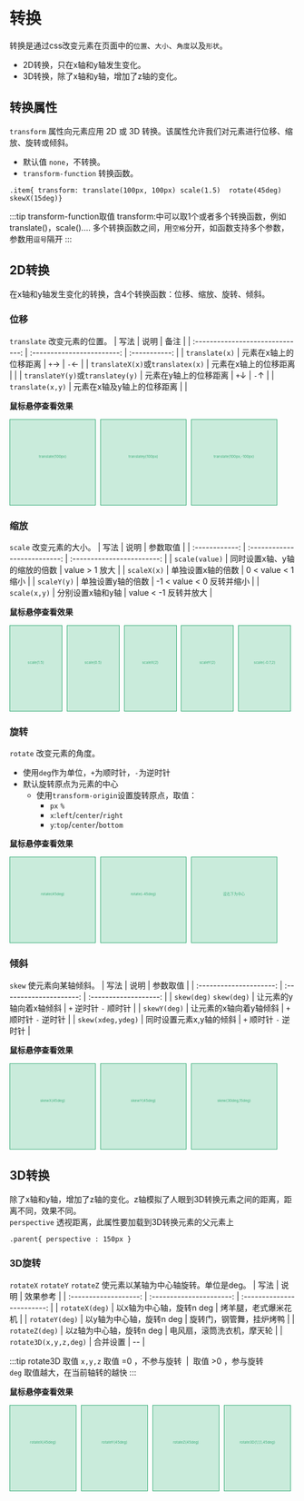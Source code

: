 <style scoped>
.parent{
  display:flex;
}
.d-item {
  width: 150px;
  height: 150px;

  background-color: #42b98347;
  color: #3eaf7c;
  border: 1px solid #3eaf7c;
  text-align:center;
  line-height:130px;
}
.dx:hover{
  transform: translate(40px)
}
.dy:hover{
  transform: translatey(40px)
}
.dxy:hover{
  transform: translate(40px,-40px)
}
.font-s{
  font-size:.4rem;
}

.sxyl:hover {transform:scale(1.5);}
.sxym:hover {transform:scale(0.5);}
.sxl:hover {transform:scaleX(2);}
.syl:hover {transform:scaleY(2);}
.sxyl1:hover {transform:scale(-0.8,2);}

.rts:hover {transform:rotate(45deg);}
.rtn:hover {transform:rotate(-45deg);}
.rtrl:hover {
  transform-origin:right bottom;
  transform:rotate(45deg);
  }

.skx:hover {transform:skewX(45deg);}
.sky:hover {transform:skewY(45deg);}
.skxy:hover {transform:skew(30deg,15deg);}

.pt{perspective : 500px}
.r3dx:hover{ transform:rotateX(45deg) }
.r3dy:hover{ transform:rotateY(45deg) }
.r3dz:hover{ transform:rotateZ(45deg) }
.r3dxyz:hover{ transform:rotate3D(1,1,1,45deg) }
</style>

# 转换 <Badge type="warning" text="重要" />
转换是通过css改变元素在页面中的`位置`、`大小`、`角度`以及`形状`。
- 2D转换，只在x轴和y轴发生变化。
- 3D转换，除了x轴和y轴，增加了z轴的变化。

## 转换属性
`transform` 属性向元素应用 2D 或 3D 转换。该属性允许我们对元素进行位移、缩放、旋转或倾斜。
- 默认值 `none`，不转换。
- `transform-function` 转换函数。

```css:no-line-numbers
.item{ transform: translate(100px, 100px) scale(1.5)  rotate(45deg) skewX(15deg)}
```

:::tip transform-function取值
transform:中可以取1个或者多个转换函数，例如translate()，scale()....
多个转换函数之间，用`空格`分开，如函数支持多个参数，参数用`逗号`隔开
:::



## 2D转换
在x轴和y轴发生变化的转换，含4个转换函数：位移、缩放、旋转、倾斜。

### 位移
`translate` 改变元素的位置。
|               写法               |            说明            |     备注      |
| :------------------------------: | :------------------------: | :-----------: |
|          `translate(x)`          |   元素在x轴上的位移距离    | `+`→  \| `-`← |
| `translateX(x)`或`translatex(x)` |   元素在x轴上的位移距离    |               |
| `translateY(y)`或`translatey(y)` |   元素在y轴上的位移距离    | `+`↓  \| `-`↑ |
|         `translate(x,y)`         | 元素在x轴及y轴上的位移距离 |               |

**鼠标悬停查看效果**
<div class="parent">
<div class=" d-item dx font-s">translate(100px)</div>&nbsp;&nbsp;
<div class=" d-item dy font-s">translatey(100px)</div>&nbsp;&nbsp;
<div class=" d-item dxy font-s">translate(100px,-100px)</div>
</div>

### 缩放
`scale` 改变元素的大小。
|      写法      |             说明             |          参数取值          |
| :------------: | :--------------------------: | :------------------------: |
| `scale(value)` | 同时设置x轴、y轴的缩放的倍数 |       value > 1 放大       |
|  `scaleX(x)`   |      单独设置x轴的倍数       |     0 < value < 1 缩小     |
|  `scaleY(y)`   |      单独设置y轴的倍数       | -1 < value < 0  反转并缩小 |
|  `scale(x,y)`  |       分别设置x轴和y轴       |  value < -1   反转并放大   |

**鼠标悬停查看效果**
<div class="parent">
<div class=" d-item sxyl font-s">scale(1.5)</div>&nbsp;&nbsp;
<div class=" d-item sxym font-s">scale(0.5)</div>&nbsp;&nbsp;
<div class=" d-item sxl font-s">scaleX(2)</div>&nbsp;&nbsp;
<div class=" d-item syl font-s">scaleY(2)</div>&nbsp;&nbsp;
<div class=" d-item sxyl1 font-s">scale(-0.7,2)</div>&nbsp;&nbsp;
</div>

### 旋转
`rotate` 改变元素的角度。  
- 使用`deg`作为单位，`+`为顺时针，`-`为逆时针
- 默认旋转原点为元素的中心
  - 使用`transform-origin`设置旋转原点，取值：
    - `px` `%`
    - `x`:`left`/`center`/`right`  
    - `y`:`top`/`center`/`bottom`

**鼠标悬停查看效果**
<div class="parent">
<div class=" d-item rts font-s">rotate(45deg)</div>&nbsp;&nbsp;
<div class=" d-item rtn font-s">rotate(-45deg)</div>&nbsp;&nbsp;
<div class=" d-item rtrl font-s">设右下为中心</div>&nbsp;&nbsp;
</div>

### 倾斜
`skew` 使元素向某轴倾斜。
|          写法           |          说明           |       参数取值        |
| :---------------------: | :---------------------: | :-------------------: |
| `skew(deg)` `skew(deg)` | 让元素的y轴向着x轴倾斜  | `+` 逆时针 `-` 顺时针 |
|      `skewY(deg)`       | 让元素的x轴向着y轴倾斜  | `+` 顺时针 `-` 逆时针 |
|    `skew(xdeg,ydeg)`    | 同时设置元素x,y轴的倾斜 | `+` 顺时针 `-` 逆时针 |

**鼠标悬停查看效果**
<div class="parent">
<div class=" d-item skx font-s">skewX(45deg)</div>&nbsp;&nbsp;
<div class=" d-item sky font-s">skewY(45deg)</div>&nbsp;&nbsp;
<div class=" d-item skxy font-s">skew(30deg,15deg)</div>&nbsp;&nbsp;
</div>

## 3D转换
除了x轴和y轴，增加了z轴的变化。z轴模拟了人眼到3D转换元素之间的距离，距离不同，效果不同。  
`perspective` 透视距离，此属性要加载到3D转换元素的父元素上
```css:no-line-numbers
.parent{ perspective : 150px }
```

### 3D旋转
`rotateX` `rotateY` `rotateZ` 使元素以某轴为中心轴旋转。单位是deg。
|         写法          |           说明           |          效果参考          |
| :-------------------: | :----------------------: | :------------------------: |
|    `rotateX(deg)`     | 以x轴为中心轴，旋转n deg |    烤羊腿，老式爆米花机    |
|    `rotateY(deg)`     | 以y轴为中心轴，旋转n deg |  旋转门，钢管舞，挂炉烤鸭  |
|    `rotateZ(deg)`     | 以z轴为中心轴，旋转n deg | 电风扇，滚筒洗衣机，摩天轮 |
| `rotate3D(x,y,z,deg)` |         合并设置         |             --             |

:::tip rotate3D 取值
`x,y,z`  取值 =0 ，不参与旋转&nbsp;&nbsp;|&nbsp;&nbsp;取值 >0 ，参与旋转  
`deg`  取值越大，在当前轴转的越快
:::

**鼠标悬停查看效果**
<div class="pt parent ">
<div class=" d-item r3dx font-s">rotateX(45deg)</div>&nbsp;&nbsp;
<div class=" d-item r3dy font-s">rotateY(45deg)</div>&nbsp;&nbsp;
<div class=" d-item r3dz font-s">rotateZ(45deg)</div>&nbsp;&nbsp;
<div class=" d-item r3dxyz font-s">rotate3D(1,1,1,45deg)</div>&nbsp;&nbsp;
</div>